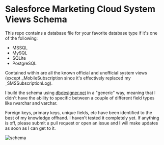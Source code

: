 # Salesforce Marketing Cloud System Views Schema

This repo contains a database file for your favorite database type if it's one of the following:

* MSSQL
* MySQL
* SQLite
* PostgreSQL

Contained within are all the known official and unofficial system views (except \_MobileSubscription since it's effectively replaced my \_SMSSubscriptionLog).

I build the schema using [dbdesigner.net](https://www.dbdesigner.net/) in a "generic" way, meaning that I didn't have the ability to specific between a couple of different field types like nvarchar and varchar.

Foreign keys, primary keys, unique fields, etc have been identified to the best of my knowledge offhand. I haven't tested it completely yet. If anything is off, please submit a pull request or open an issue and I will make updates as soon as I can get to it.

![schema](https://user-images.githubusercontent.com/879186/163687237-75769809-3c77-4b22-9de4-839c6e3a7a10.png)
